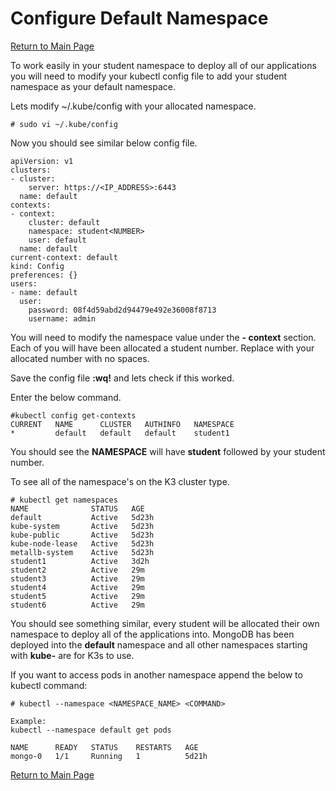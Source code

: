 # Configure Default Namespace

[Return to Main Page](https://github.com/chrisjen83/k3s-labs)

To work easily in your student namespace to deploy all of our applications you will need to modify your kubectl config file to add your student namespace as your default namespace.

Lets modify ~/.kube/config with your allocated namespace.

```
# sudo vi ~/.kube/config
```

Now you should see similar below config file.

```
apiVersion: v1
clusters:
- cluster:
    server: https://<IP_ADDRESS>:6443
  name: default
contexts:
- context:
    cluster: default
    namespace: student<NUMBER>
    user: default
  name: default
current-context: default
kind: Config
preferences: {}
users:
- name: default
  user:
    password: 08f4d59abd2d94479e492e36008f8713
    username: admin
```

You will need to modify the namespace value under the **- context** section. Each of you will have been allocated a student number.  Replace <NUMBER> with your allocated number with no spaces.

Save the config file **:wq!** and lets check if this worked.

Enter the below command.

```
#kubectl config get-contexts
CURRENT   NAME      CLUSTER   AUTHINFO   NAMESPACE
*         default   default   default    student1
```

You should see the **NAMESPACE** will have **student** followed by your student number.

To see all of the namespace's on the K3 cluster type.

```
# kubectl get namespaces
NAME              STATUS   AGE
default           Active   5d23h
kube-system       Active   5d23h
kube-public       Active   5d23h
kube-node-lease   Active   5d23h
metallb-system    Active   5d23h
student1          Active   3d2h
student2          Active   29m
student3          Active   29m
student4          Active   29m
student5          Active   29m
student6          Active   29m

```

You should see something similar, every student will be allocated their own namespace to deploy all of the applications into.  MongoDB has been deployed into the **default** namespace and all other namespaces starting with **kube-** are for K3s to use.

If you want to access pods in another namespace append the below to kubectl command:

```
# kubectl --namespace <NAMESPACE_NAME> <COMMAND>

Example:
kubectl --namespace default get pods

NAME      READY   STATUS    RESTARTS   AGE
mongo-0   1/1     Running   1          5d21h

```

[Return to Main Page](https://github.com/chrisjen83/k3s-labs)